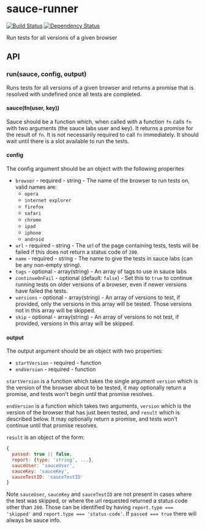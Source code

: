 # sauce-runner
[![Build Status](https://travis-ci.org/jepso-ci/sauce-runner.png?branch=master)](https://travis-ci.org/jepso-ci/sauce-runner)
[![Dependency Status](https://gemnasium.com/jepso-ci/sauce-runner.png)](https://gemnasium.com/jepso-ci/sauce-runner)

Run tests for all versions of a given browser

## API

### run(sauce, config, output)

  Runs tests for all versions of a given browser and returns a promise that is resolved with undefined once all tests are completed.


#### sauce(fn(user, key))

  Sauce should be a function which, when called with a function `fn` calls `fn` with two arguments (the sauce labs user and key).  It returns a promise for the result of `fn`.  It is not necessarily required to call `fn` immediately.  It should wait until there is a slot available to run the tests.

#### config

The config argument should be an object with the following properites

 - `browser` - required - string - The name of the browser to run tests on, valid names are:
   - `opera`
   - `internet explorer`
   - `firefox`
   - `safari`
   - `chrome`
   - `ipad`
   - `iphone`
   - `android`
 - `url` - required - string - The url of the page containing tests, tests will be failed if this does not return a status code of `200`.
 - `name` - required - string - The name to give the tests in sauce labs (can be any non-empty string).
 - `tags` - optional - array(string) - An array of tags to use in sauce labs
 - `continueOnFail` - optional (default: `false`) - Set this to `true` to continue running tests on older versions of a browser, even if newer versions have failed the tests.
 - `versions` - optional - array(string) - An array of versions to test, if provided, only the versions in this array will be tested.  Those versions not in this array will be skipped.
 - `skip` - optional - array(string) - An array of versions to not test, if provided, versions in this array will be skipped.

#### output

The output argument should be an object with two properties:

 - `startVersion` - required - function
 - `endVersion` - required - function

`startVersion` is a function which takes the single argument `version` which is the version of the browser about to be tested, it may optionally return a promise, and tests won't begin until that promise resolves.

`endVersion` is a function which takes two arguments, `version` which is the version of the browser that has just been tested, and `result` which is described below.  It may optionally return a promise, and tests won't continue until that promise resolves.

`result` is an object of the form:

```javascript
{
  passed: true || false,
  report: {type: 'string', ...},
  sauceUser: 'sauceUser',
  sauceKey: 'sauceKey',
  sauceTestID: 'sauceTestID'
}
```

Note `sauceUser`, `sauceKey` and `sauceTestID` are not present in cases where the test was skipped, or where the url requested returned a status code other than `200`.  Those can be identified by having `report.type === 'skipped'` and `report.type === 'status-code'`.  If `passed === true` there will always be sauce info.


